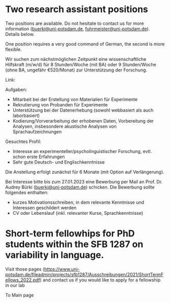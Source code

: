 

# Two research assistant positions
Two positions are available. Do not hesitate to contact us for more information (buerki@uni-potsdam.de, fuhrmeister@uni-potsdam.de). Details below.

One position requires a very good command of German, the second is more flexible.

Wir suchen zum nächstmöglichen Zeitpunkt eine wissenschaftliche Hilfskraft (m/w/d) für 8 Stunden/Woche (mit BA) oder 9 Stunden/Woche (ohne BA, ungefähr €520/Monat) zur Unterstützung der Forschung.

Link: 

Aufgaben:
- Mitarbeit bei der Erstellung von Materialien für Experimente
- Rekrutierung von Probanden für Experimente
- Unterstützung bei der Datenerhebung (sowohl webbasiert als auch laborbasiert)
- Kodierung/Vorverarbeitung der erhobenen Daten, Vorbereitung der Analysen, insbesondere akustische Analysen von Sprachaufzeichnungen

Gesuchtes Profil:
- Interesse an experimenteller/psycholinguistischer Forschung, evtl. schon erste Erfahrungen
- Sehr gute Deutsch- und Englischkenntnisse

Die Anstellung erfolgt zunächst für 6 Monate (mit Option auf Verlängerung).

Bei Interesse bitte bis zum 27.01.2023 eine Bewerbung per Mail an Prof. Dr. Audrey Bürki (buerki@uni-potsdam.de) schicken. Die Bewerbung sollte folgendes enthalten: 
- kurzes Motivationsschreiben, in dem relevante Kenntnisse und Interessen geschildert werden
- CV oder Lebenslauf (inkl. relevanter Kurse, Sprachkenntnisse)



# Short-term fellowhips for PhD students within the SFB 1287 on variability in language. 

Visit those pages (https://www.uni-potsdam.de/fileadmin/projects/sfb1287/Ausschreibungen/2021/ShortTermFellows_2022.pdf) and contact us if you would like to apply for a fellowship in our lab

To Main page
